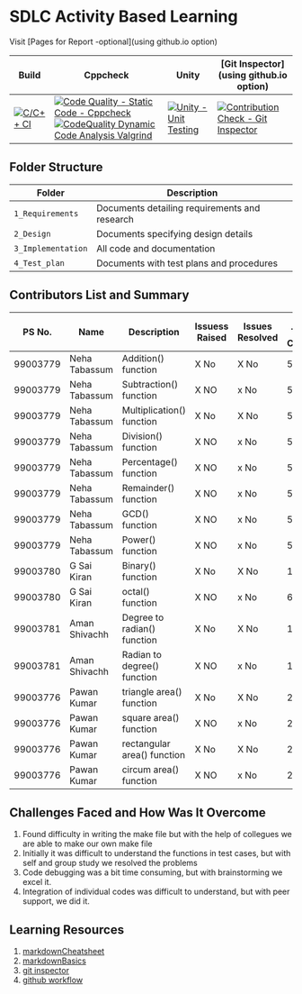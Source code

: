 # SDLC Activity Based Learning

Visit [Pages for Report -optional](using github.io option)

Build | Cppcheck | Unity | [Git Inspector](using github.io option)
------|----------|-------|------------------
[![C/C++ CI](https://github.com/99003781/N8-Calculator/actions/workflows/c-cpp.yml/badge.svg)](https://github.com/99003781/N8-Calculator/actions/workflows/c-cpp.yml)|[![Code Quality - Static Code - Cppcheck](https://github.com/99003781/N8-Calculator/actions/workflows/cppcheck.yml/badge.svg)](https://github.com/99003781/N8-Calculator/actions/workflows/cppcheck.yml)[![CodeQuality Dynamic Code Analysis Valgrind](https://github.com/99003781/N8-Calculator/actions/workflows/CodeQuality_Dynamic.yml/badge.svg)](https://github.com/99003781/N8-Calculator/actions/workflows/CodeQuality_Dynamic.yml)|[![Unity - Unit Testing](https://github.com/99003781/N8-Calculator/actions/workflows/unity.yml/badge.svg)](https://github.com/99003781/N8-Calculator/actions/workflows/unity.yml)|[![Contribution Check - Git Inspector](https://github.com/99003781/N8-Calculator/actions/workflows/gitinspector.yml/badge.svg)](https://github.com/99003781/N8-Calculator/actions/workflows/gitinspector.yml)|



## Folder Structure
Folder             | Description
-------------------| -----------------------------------------
`1_Requirements`   | Documents detailing requirements and research
`2_Design`         | Documents specifying design details
`3_Implementation` | All code and documentation
`4_Test_plan`      | Documents with test plans and procedures

## Contributors List and Summary



PS No.   |  Name            |    Description                     | Issuess Raised |Issues Resolved|No Test Cases|Test Case Pass
---------|------------------|------------------------------------|----------------|---------------|-------------|--------------
99003779 | Neha Tabassum    | Addition() function                | X No           | X No          |5         |5    
99003779 | Neha Tabassum    | Subtraction() function             | X NO           | x No          | 5        |5
99003779 | Neha Tabassum    | Multiplication() function          | X No           | X No          |5         |5     
99003779 | Neha Tabassum    | Division() function                | X NO           | x No          |5         |5
99003779 | Neha Tabassum    | Percentage() function              | X NO           | x No          |5         |5
99003779 | Neha Tabassum    | Remainder() function               | X NO           | x No          |5         |5
99003779 | Neha Tabassum    | GCD() function                     | X NO           | x No          |5         |5
99003779 | Neha Tabassum    | Power() function                   | X NO           | x No          |5         |5
99003780 |   G Sai Kiran    | Binary() function                  | X No           | X No          |12         |12   
99003780 |  G Sai Kiran     | octal() function                   | X NO           | x No          |6         |6
99003781 |   Aman Shivachh  | Degree to radian() function        | X No           | X No          |10        |10     
99003781 |  Aman Shivachh   | Radian to degree() function        | X NO           | x No          |10         |10
99003776 | Pawan Kumar      | triangle area() function           | X No           | X No          |2        |2     
99003776 | Pawan Kumar      | square area() function             | X NO           | x No          |2         |2
99003776 | Pawan Kumar      | rectangular area() function        | X No           | X No          |2         |2    
99003776 | Pawan Kumar      | circum area() function             | X NO           | x No          |2         |2
## Challenges Faced and How Was It Overcome

1. Found difficulty in writing the make file but with the help of collegues we are able to make our own make file
2. Initially it was difficult to understand the functions in test cases, but with self and group study we resolved the problems
3. Code debugging was a bit time consuming, but with brainstorming we excel it.
4. Integration of individual codes was difficult to understand, but with peer support, we did it. 


## Learning Resources
1. [markdownCheatsheet](https://github.com/adam-p/markdown-here/wiki/Markdown-Cheatsheet)
2. [markdownBasics](https://guides.github.com/features/mastering-markdown/)
3. [git inspector](https://github.com/ejwa/gitinspector.git)
4. [github workflow](https://docs.github.com/en/actions/learn-github-action)

